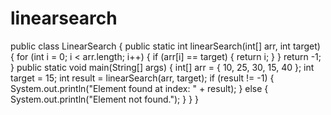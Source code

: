 # linearsearch
public class LinearSearch {
    public static int linearSearch(int[] arr, int target) {
        for (int i = 0; i < arr.length; i++) {
            if (arr[i] == target) {
                return i;
            }
        }
        return -1;
    }
    public static void main(String[] args) {
        int[] arr = { 10, 25, 30, 15, 40 };
        int target = 15;
        int result = linearSearch(arr, target);
        if (result != -1) {
            System.out.println("Element found at index: " + result);
        } else {
            System.out.println("Element not found.");
        }
    }
}
